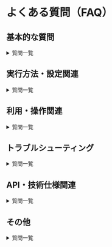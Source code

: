 # よくある質問（FAQ）

## 基本的な質問

<details>
<summary>質問一覧</summary>

### Q: このMCPサーバーは何ができますか？

A: ConoHa VPSのOpenStack APIを日本語で操作できます。サーバーの作成・削除・停止・起動、ボリューム管理、イメージ管理、セキュリティグループの設定などが可能です。

### Q: Windows/Macでも動きますか？

A: Node.js/Dockerが動作する環境であれば利用可能です。Windows、Mac、Linuxすべてに対応しています。

### Q: 商用利用できますか？

A: Apache 2.0 ライセンスの範囲でご自由にご利用いただけます。

### Q: ベータ版とはどういう意味ですか？

A: 現在開発中のソフトウェアで、機能や動作が予告なく変更される可能性があります。本番環境での使用は推奨されません。

</details>

## 実行方法・設定関連

<details>
<summary>質問一覧</summary>

### Q: Node.jsのバージョンはどれが必要ですか？

A: Node.js v18以上が必要です。最新のLTS版を推奨します。[ダウンロード](https://nodejs.org/ja/download)

### Q: Docker版とNode.js版の違いは何ですか？

A: 機能は同じですが、Docker版は環境の統一が容易で、Node.js版は直接実行でき軽量です。お好みの環境に合わせてお選びください。

### Q: 認証情報はどこで取得できますか？

A: ConoHaコントロールパネルのAPI設定画面から取得できます。テナントID、ユーザーID、パスワードが必要です。

![ConoHa APIユーザー情報 - テナントID、ユーザーID、パスワードを確認できる画面](../assets/conoha_api_info.png)
*https://manage.conoha.jp/V3/API/*

### Q: 環境変数の設定方法がわかりません

A: 各AIエージェントの設定ファイル（claude_desktop_config.json、.vscode/settings.json等）に記載します。詳細は各実行ガイドをご確認ください。

### Q: PATH_TO_DIRECTORYには何を入れればいいですか？

A: プロジェクトをクローンしたディレクトリの絶対パスを入力してください。例：`/Users/username/conoha_vps_mcp`

</details>

## 利用・操作関連

<details>
<summary>質問一覧</summary>

### Q: どのAIエージェントで利用できますか？

A: Claude Desktop、Cline（VSCode）、GitHub Copilot（VSCode）など、MCPプロトコルに対応したAIエージェントで利用できます。

### Q: GitHub Copilot や Cline において、使用するAIモデルによるツール実行結果や応答の違いはありますか？

A: 使用する AI モデルによってツール実行の精度や意図の汲み取り方に違いがあります。本MCPサーバーの操作においては、Claude Sonnet が GPT 系モデルと比べてツール呼び出しやパラメータ指定の解釈において精度が高く、より意図通りに動作する傾向があります。  
そのため、Cline や GitHub Copilot 上でツールを実行する際には、Claude Sonnet を使用することを推奨しています。

### Q: 日本語でコマンドを実行できますか？

A: はい。「現在あるサーバーの一覧を表示してください。」のような自然な日本語で操作できます。

### Q: サーバー作成時に料金は発生しますか？

A: はい。API実行の結果として実際にConoHa VPSのリソースが作成されるため、通常のConoHa VPS料金が発生します。

### Q: 操作を取り消すことはできますか？

A: 一度実行された操作（サーバー削除等）は取り消すことができません。実行の際は、内容を十分ご確認のうえ、慎重に行ってください。

### Q: 複数のサーバーを一括操作できますか？

A: はい。「すべてのサーバーを停止してください」のような一括操作も可能です。

### Q: パスワードなど、必要な情報は自分で設定したい

A: AIに「必要な情報はその都度確認してください」と指示することで、情報の設定が必要なタイミングで確認してくれるようになります。

</details>

## トラブルシューティング

<details>
<summary>質問一覧</summary>

### Q: AIエージェントが意図と異なる回答やツール実行を行います

A: GitHub Copilot や Cline でのツール実行の際、Visual Studio Code 上でファイルを開いている場合、開いているファイルの内容が自動的に AI エージェントの入力文脈として参照されることがあります。  
そのため、開いているファイルが現在のプロンプトと関係ない内容であった場合、AI の応答がそちらに引きずられて精度が低下したり、意図しない動作が発生することがありますので、ご注意ください。

### Q: Node.js をインストールしたのに、PowerShell 上で `npm` コマンドが動作しません

A: Node.js を正常にインストールしていても、PowerShell の実行ポリシー（ExecutionPolicy）の設定により、`npm` コマンドが正しく動作しない場合があります。  
`npm` 実行時にエラーが発生する場合は、PowerShell の実行ポリシーを確認してください。

### Q: 認証エラーが発生します

A: 以下を確認してください：

- テナントID、ユーザーID、パスワードが正しく設定されているか
- APIユーザーが有効になっているか
- 環境変数の記載にタイポがないか

### Q: MCPサーバーが起動しません

A: docs/配下の各実行ガイド末尾のトラブルシューティングをご覧ください。

- [npm パッケージインストール版実行ガイド](./npm-setup.md)
- [Node.js ローカルビルド版実行ガイド](./nodejs-setup.md)
- [Docker ローカルビルド版実行ガイド](./docker-setup.md)

### Q: AIエージェントでツールが表示されません

A: 以下を確認してください：

- 設定ファイルが正しい場所に配置されているか
- JSON形式に構文エラーがないか
- AIエージェントを再起動したか

### Q: Docker版で起動エラーが発生します

A: 以下を確認してください：

- Dockerが正常に動作しているか
- WSLが有効になっているか（Windows環境の場合）
- `compose.yaml`が存在するか

### Q: GitHub Copilot (VSCode) 上でツールを実行しようとするとやりとりが止まってしまいます

A: 2025年7月15日現在、GitHub Copilot (VSCode) 上で比較的長めのやり取りをすると、下記の画像のように途中でやりとりが止まっているように見える事象が確認されています。  

![やりとりが途中で止まってしまっており、先に進める操作ができない状態](../assets/vscodecopilot_stop_chat.png)

これはGitHub Copilot (VSCode) 側のバグと思われる動作であり、現在調査・対応を進めております。  
現状の対策方法としては、途中でやりとりが止まってしまった際にチャット画面の横幅を広げたり狭めたりすることで、やりとりを進めることができることを確認しております。 

![チャット画面の横幅を変更](../assets/vscodecopilot_change_chat_width.png)

### Q: Windows環境でWSLエラーが発生します

A: WSL2が有効になっており、Ubuntuなどのディストリビューションがインストールされていることを確認してください。

</details>

## API・技術仕様関連

<details>
<summary>質問一覧</summary>

### Q: ConoHa VPSのどのバージョンに対応していますか？

A: ConoHa VPS v3.0 APIに対応しています。

### Q: OpenStackの知識は必要ですか？

A: 基本的な操作は日本語で可能ですので必要ありません。ただし、高度な設定にはOpenStackの知識があると便利です。

### Q: API利用制限はありますか？

A: ConoHa VPS APIの利用制限に準拠します。詳細は[ConoHa公式ドキュメント](https://doc.conoha.jp/reference/api-vps3/)をご確認ください。

### Q: セキュリティは大丈夫ですか？

A: 認証情報はローカル環境でのみ使用され、外部に送信されることはありません。ただし、適切な権限管理を行ってください。

</details>

## その他

<details>
<summary>質問一覧</summary>

### Q: バグを見つけた場合はどうすればいいですか？

A: [GitHub Issues](https://github.com/gmo-internet/conoha_vps_mcp/issues)でご報告ください。

### Q: 機能要望を出すことはできますか？

A: [GitHub Issues](https://github.com/gmo-internet/conoha_vps_mcp/issues)で機能要望を受け付けています。

### Q: コントリビュートしたいのですが？

A: [CONTRIBUTING.md](../CONTRIBUTING.md)をご確認ください。

### Q: 商用サポートはありますか？

A: 現在、商用サポートは提供しておりません。コミュニティベースでの開発となります。

</details>
